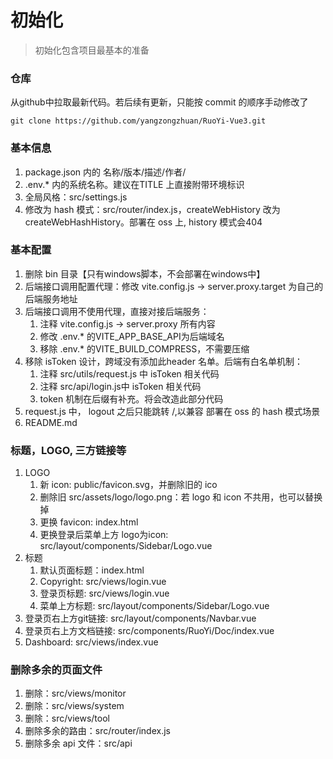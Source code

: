 # 初始化

> 初始化包含项目最基本的准备

### 仓库
从github中拉取最新代码。若后续有更新，只能按 commit 的顺序手动修改了
```shell
git clone https://github.com/yangzongzhuan/RuoYi-Vue3.git
```

### 基本信息
1. package.json 内的 名称/版本/描述/作者/
2. .env.* 内的系统名称。建议在TITLE 上直接附带环境标识
3. 全局风格：src/settings.js
4. 修改为 hash 模式：src/router/index.js，createWebHistory 改为 createWebHashHistory。部署在 oss 上, history 模式会404
### 基本配置
1. 删除 bin 目录【只有windows脚本，不会部署在windows中】
2. 后端接口调用配置代理：修改 vite.config.js -> server.proxy.target 为自己的后端服务地址
3. 后端接口调用不使用代理，直接对接后端服务：
   1. 注释 vite.config.js -> server.proxy 所有内容
   2. 修改 .env.* 的VITE_APP_BASE_API为后端域名
   3. 移除 .env.* 的VITE_BUILD_COMPRESS，不需要压缩
4. 移除 isToken 设计，跨域没有添加此header 名单。后端有白名单机制：
   1. 注释 src/utils/request.js 中 isToken 相关代码
   2. 注释 src/api/login.js中 isToken 相关代码
   3. token 机制在后缀有补充。将会改造此部分代码
5. request.js 中， logout 之后只能跳转 /,以兼容 部署在 oss 的 hash 模式场景
6. README.md

### 标题，LOGO, 三方链接等
1. LOGO
   1. 新 icon: public/favicon.svg，并删除旧的 ico
   2. 删除旧 src/assets/logo/logo.png：若 logo 和 icon 不共用，也可以替换掉
   3. 更换 favicon: index.html
   4. 更换登录后菜单上方 logo为icon: src/layout/components/Sidebar/Logo.vue
2. 标题
   1. 默认页面标题：index.html
   2. Copyright: src/views/login.vue
   3. 登录页标题: src/views/login.vue
   4. 菜单上方标题: src/layout/components/Sidebar/Logo.vue
3. 登录页右上方git链接: src/layout/components/Navbar.vue
4. 登录页右上方文档链接: src/components/RuoYi/Doc/index.vue
5. Dashboard: src/views/index.vue

### 删除多余的页面文件
1. 删除：src/views/monitor 
2. 删除：src/views/system
3. 删除：src/views/tool
4. 删除多余的路由：src/router/index.js
5. 删除多余 api 文件：src/api